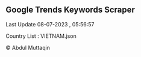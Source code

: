 

## Google Trends Keywords Scraper 
 
Last Update 08-07-2023 , 05:56:57

Country List :
VIETNAM.json



© Abdul Muttaqin 
